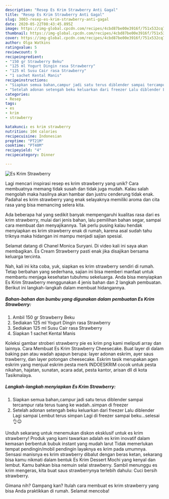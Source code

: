 ```yaml
---
description: "Resep Es Krim Strawberry Anti Gagal"
title: "Resep Es Krim Strawberry Anti Gagal"
slug: 3003-resep-es-krim-strawberry-anti-gagal
date: 2020-05-22T08:43:45.895Z
image: https://img-global.cpcdn.com/recipes/4cbd87be00e3916f/751x532cq70/es-krim-strawberry-foto-resep-utama.jpg
thumbnail: https://img-global.cpcdn.com/recipes/4cbd87be00e3916f/751x532cq70/es-krim-strawberry-foto-resep-utama.jpg
cover: https://img-global.cpcdn.com/recipes/4cbd87be00e3916f/751x532cq70/es-krim-strawberry-foto-resep-utama.jpg
author: Olga Watkins
ratingvalue: 5
reviewcount: 9
recipeingredient:
- "150 gr Strawberry Beku"
- "125 ml Yogurt Dingin rasa Strawberry"
- "125 ml Susu Cair rasa Strawberry"
- "1 sachet Kental Manis"
recipeinstructions:
- "Siapkan semua bahan,campur jadi satu terus diblender sampai tercampur rata terus tuang ke wadah..simpan di freezer"
- "Setelah adonan setengah beku keluarkan dari freezer Lalu diblender Lagi sampai Lembut terus simpan Lagi di freezer sampai beku...selesai👌😉"
categories:
- Resep
tags:
- es
- krim
- strawberry

katakunci: es krim strawberry 
nutrition: 104 calories
recipecuisine: Indonesian
preptime: "PT21M"
cooktime: "PT40M"
recipeyield: "4"
recipecategory: Dinner

---
```



![Es Krim Strawberry](https://img-global.cpcdn.com/recipes/4cbd87be00e3916f/751x532cq70/es-krim-strawberry-foto-resep-utama.jpg)

Lagi mencari inspirasi resep es krim strawberry yang unik? Cara membuatnya memang tidak susah dan tidak juga mudah. Kalau salah mengolah maka hasilnya akan hambar dan justru cenderung tidak enak. Padahal es krim strawberry yang enak selayaknya memiliki aroma dan cita rasa yang bisa memancing selera kita.

Ada beberapa hal yang sedikit banyak mempengaruhi kualitas rasa dari es krim strawberry, mulai dari jenis bahan, lalu pemilihan bahan segar, sampai cara membuat dan menyajikannya. Tak perlu pusing kalau hendak menyiapkan es krim strawberry enak di rumah, karena asal sudah tahu triknya maka hidangan ini mampu menjadi sajian spesial.

Selamat datang di Chanel Monica Suryani. Di video kali ini saya akan membagikan. Es Cream Strawberry pasti enak jika disajikan bersama keluarga tercinta.


Nah, kali ini kita coba, yuk, siapkan es krim strawberry sendiri di rumah. Tetap berbahan yang sederhana, sajian ini bisa memberi manfaat untuk membantu menjaga kesehatan tubuhmu sekeluarga. Anda bisa menyiapkan Es Krim Strawberry menggunakan 4 jenis bahan dan 2 langkah pembuatan. Berikut ini langkah-langkah dalam membuat hidangannya.

<!--inarticleads1-->

##### Bahan-bahan dan bumbu yang digunakan dalam pembuatan Es Krim Strawberry:

1. Ambil 150 gr Strawberry Beku
1. Sediakan 125 ml Yogurt Dingin rasa Strawberry
1. Sediakan 125 ml Susu Cair rasa Strawberry
1. Siapkan 1 sachet Kental Manis


Koleksi gambar stroberi strawberry pie es krim png kami meliputi array dan lainnya. Cara Membuat Es Krim Strawberry Cheesecake. Buat layer di dalam baking pan atau wadah apapun berupa: layer adonan eskrim, ayer saus trawberry, dan layer potongan cheesecake. Eskrim tasik merupakan agen eskrim yang menjual eskrim pesta merk INDOESKRIM cocok untuk pesta nikahan, hajatan, sunatan, acara adat, pesta kantor, arisan dll di kota Tasikmalaya. 

<!--inarticleads2-->

##### Langkah-langkah menyiapkan Es Krim Strawberry:

1. Siapkan semua bahan,campur jadi satu terus diblender sampai tercampur rata terus tuang ke wadah..simpan di freezer
1. Setelah adonan setengah beku keluarkan dari freezer Lalu diblender Lagi sampai Lembut terus simpan Lagi di freezer sampai beku...selesai👌😉


Unduh sekarang untuk menemukan diskon eksklusif untuk es krim strawberry! Produk yang kami tawarkan adalah es krim inovatif dalam kemasan berbentuk bubuk instant yang mudah larut Tidak memerlukan tempat pendingin/mobil pendingin layaknya es krim pada umumnya. Sensasi manisnya es krim strawberry dibalut dengan beras ketan, sekarang bisa kamu nikmati dalam bentuk Es Krim Dessert Mochi yang kenyal dan lembut. Kamu bahkan bisa nemuin selai strawberry. Sambil menunggu es krim mengeras, kita buat saus strawberrynya terlebih dahulu: Cuci bersih strawberry. 

Gimana nih? Gampang kan? Itulah cara membuat es krim strawberry yang bisa Anda praktikkan di rumah. Selamat mencoba!

